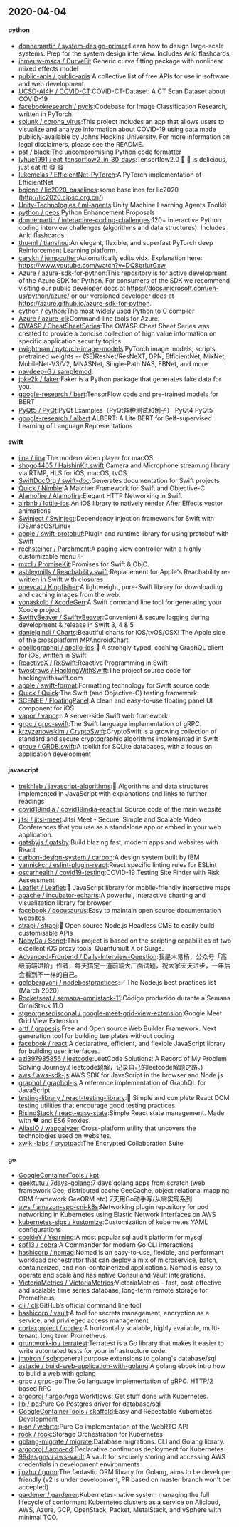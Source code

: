 ## 2020-04-04

#### python
* [donnemartin / system-design-primer](https://github.com/donnemartin/system-design-primer):Learn how to design large-scale systems. Prep for the system design interview. Includes Anki flashcards.
* [ihmeuw-msca / CurveFit](https://github.com/ihmeuw-msca/CurveFit):Generic curve fitting package with nonlinear mixed effects model
* [public-apis / public-apis](https://github.com/public-apis/public-apis):A collective list of free APIs for use in software and web development.
* [UCSD-AI4H / COVID-CT](https://github.com/UCSD-AI4H/COVID-CT):COVID-CT-Dataset: A CT Scan Dataset about COVID-19
* [facebookresearch / pycls](https://github.com/facebookresearch/pycls):Codebase for Image Classification Research, written in PyTorch.
* [splunk / corona_virus](https://github.com/splunk/corona_virus):This project includes an app that allows users to visualize and analyze information about COVID-19 using data made publicly-available by Johns Hopkins University. For more information on legal disclaimers, please see the README.
* [psf / black](https://github.com/psf/black):The uncompromising Python code formatter
* [lyhue1991 / eat_tensorflow2_in_30_days](https://github.com/lyhue1991/eat_tensorflow2_in_30_days):Tensorflow2.0
🍎
🍊
is delicious, just eat it!
😋
😋
* [lukemelas / EfficientNet-PyTorch](https://github.com/lukemelas/EfficientNet-PyTorch):A PyTorch implementation of EfficientNet
* [bojone / lic2020_baselines](https://github.com/bojone/lic2020_baselines):some baselines for lic2020 (http://lic2020.cipsc.org.cn/)
* [Unity-Technologies / ml-agents](https://github.com/Unity-Technologies/ml-agents):Unity Machine Learning Agents Toolkit
* [python / peps](https://github.com/python/peps):Python Enhancement Proposals
* [donnemartin / interactive-coding-challenges](https://github.com/donnemartin/interactive-coding-challenges):120+ interactive Python coding interview challenges (algorithms and data structures). Includes Anki flashcards.
* [thu-ml / tianshou](https://github.com/thu-ml/tianshou):An elegant, flexible, and superfast PyTorch deep Reinforcement Learning platform.
* [carykh / jumpcutter](https://github.com/carykh/jumpcutter):Automatically edits vidx. Explanation here: https://www.youtube.com/watch?v=DQ8orIurGxw
* [Azure / azure-sdk-for-python](https://github.com/Azure/azure-sdk-for-python):This repository is for active development of the Azure SDK for Python. For consumers of the SDK we recommend visiting our public developer docs at https://docs.microsoft.com/en-us/python/azure/ or our versioned developer docs at https://azure.github.io/azure-sdk-for-python.
* [cython / cython](https://github.com/cython/cython):The most widely used Python to C compiler
* [Azure / azure-cli](https://github.com/Azure/azure-cli):Command-line tools for Azure.
* [OWASP / CheatSheetSeries](https://github.com/OWASP/CheatSheetSeries):The OWASP Cheat Sheet Series was created to provide a concise collection of high value information on specific application security topics.
* [rwightman / pytorch-image-models](https://github.com/rwightman/pytorch-image-models):PyTorch image models, scripts, pretrained weights -- (SE)ResNet/ResNeXT, DPN, EfficientNet, MixNet, MobileNet-V3/V2, MNASNet, Single-Path NAS, FBNet, and more
* [navdeep-G / samplemod](https://github.com/navdeep-G/samplemod):
* [joke2k / faker](https://github.com/joke2k/faker):Faker is a Python package that generates fake data for you.
* [google-research / bert](https://github.com/google-research/bert):TensorFlow code and pre-trained models for BERT
* [PyQt5 / PyQt](https://github.com/PyQt5/PyQt):PyQt Examples（PyQt各种测试和例子） PyQt4 PyQt5
* [google-research / albert](https://github.com/google-research/albert):ALBERT: A Lite BERT for Self-supervised Learning of Language Representations

#### swift
* [iina / iina](https://github.com/iina/iina):The modern video player for macOS.
* [shogo4405 / HaishinKit.swift](https://github.com/shogo4405/HaishinKit.swift):Camera and Microphone streaming library via RTMP, HLS for iOS, macOS, tvOS.
* [SwiftDocOrg / swift-doc](https://github.com/SwiftDocOrg/swift-doc):Generates documentation for Swift projects
* [Quick / Nimble](https://github.com/Quick/Nimble):A Matcher Framework for Swift and Objective-C
* [Alamofire / Alamofire](https://github.com/Alamofire/Alamofire):Elegant HTTP Networking in Swift
* [airbnb / lottie-ios](https://github.com/airbnb/lottie-ios):An iOS library to natively render After Effects vector animations
* [Swinject / Swinject](https://github.com/Swinject/Swinject):Dependency injection framework for Swift with iOS/macOS/Linux
* [apple / swift-protobuf](https://github.com/apple/swift-protobuf):Plugin and runtime library for using protobuf with Swift
* [rechsteiner / Parchment](https://github.com/rechsteiner/Parchment):A paging view controller with a highly customizable menu
✨
* [mxcl / PromiseKit](https://github.com/mxcl/PromiseKit):Promises for Swift & ObjC.
* [ashleymills / Reachability.swift](https://github.com/ashleymills/Reachability.swift):Replacement for Apple's Reachability re-written in Swift with closures
* [onevcat / Kingfisher](https://github.com/onevcat/Kingfisher):A lightweight, pure-Swift library for downloading and caching images from the web.
* [yonaskolb / XcodeGen](https://github.com/yonaskolb/XcodeGen):A Swift command line tool for generating your Xcode project
* [SwiftyBeaver / SwiftyBeaver](https://github.com/SwiftyBeaver/SwiftyBeaver):Convenient & secure logging during development & release in Swift 3, 4 & 5
* [danielgindi / Charts](https://github.com/danielgindi/Charts):Beautiful charts for iOS/tvOS/OSX! The Apple side of the crossplatform MPAndroidChart.
* [apollographql / apollo-ios](https://github.com/apollographql/apollo-ios):📱
A strongly-typed, caching GraphQL client for iOS, written in Swift
* [ReactiveX / RxSwift](https://github.com/ReactiveX/RxSwift):Reactive Programming in Swift
* [twostraws / HackingWithSwift](https://github.com/twostraws/HackingWithSwift):The project source code for hackingwithswift.com
* [apple / swift-format](https://github.com/apple/swift-format):Formatting technology for Swift source code
* [Quick / Quick](https://github.com/Quick/Quick):The Swift (and Objective-C) testing framework.
* [SCENEE / FloatingPanel](https://github.com/SCENEE/FloatingPanel):A clean and easy-to-use floating panel UI component for iOS
* [vapor / vapor](https://github.com/vapor/vapor):💧
A server-side Swift web framework.
* [grpc / grpc-swift](https://github.com/grpc/grpc-swift):The Swift language implementation of gRPC.
* [krzyzanowskim / CryptoSwift](https://github.com/krzyzanowskim/CryptoSwift):CryptoSwift is a growing collection of standard and secure cryptographic algorithms implemented in Swift
* [groue / GRDB.swift](https://github.com/groue/GRDB.swift):A toolkit for SQLite databases, with a focus on application development

#### javascript
* [trekhleb / javascript-algorithms](https://github.com/trekhleb/javascript-algorithms):📝
Algorithms and data structures implemented in JavaScript with explanations and links to further readings
* [covid19india / covid19india-react](https://github.com/covid19india/covid19india-react):📊
Source code of the main website
* [jitsi / jitsi-meet](https://github.com/jitsi/jitsi-meet):Jitsi Meet - Secure, Simple and Scalable Video Conferences that you use as a standalone app or embed in your web application.
* [gatsbyjs / gatsby](https://github.com/gatsbyjs/gatsby):Build blazing fast, modern apps and websites with React
* [carbon-design-system / carbon](https://github.com/carbon-design-system/carbon):A design system built by IBM
* [yannickcr / eslint-plugin-react](https://github.com/yannickcr/eslint-plugin-react):React specific linting rules for ESLint
* [oscarhealth / covid19-testing](https://github.com/oscarhealth/covid19-testing):COVID-19 Testing Site Finder with Risk Assessment
* [Leaflet / Leaflet](https://github.com/Leaflet/Leaflet):🍃
JavaScript library for mobile-friendly interactive maps
* [apache / incubator-echarts](https://github.com/apache/incubator-echarts):A powerful, interactive charting and visualization library for browser
* [facebook / docusaurus](https://github.com/facebook/docusaurus):Easy to maintain open source documentation websites.
* [strapi / strapi](https://github.com/strapi/strapi):🚀
Open source Node.js Headless CMS to easily build customisable APIs
* [NobyDa / Script](https://github.com/NobyDa/Script):This project is based on the scripting capabilities of two excellent iOS proxy tools, Quantumult X or Surge.
* [Advanced-Frontend / Daily-Interview-Question](https://github.com/Advanced-Frontend/Daily-Interview-Question):我是木易杨，公众号「高级前端进阶」作者，每天搞定一道前端大厂面试题，祝大家天天进步，一年后会看到不一样的自己。
* [goldbergyoni / nodebestpractices](https://github.com/goldbergyoni/nodebestpractices):✅
The Node.js best practices list (March 2020)
* [Rocketseat / semana-omnistack-11](https://github.com/Rocketseat/semana-omnistack-11):Código produzido durante a Semana OmniStack 11.0
* [stgeorgesepiscopal / google-meet-grid-view-extension](https://github.com/stgeorgesepiscopal/google-meet-grid-view-extension):Google Meet Grid View Extension
* [artf / grapesjs](https://github.com/artf/grapesjs):Free and Open source Web Builder Framework. Next generation tool for building templates without coding
* [facebook / react](https://github.com/facebook/react):A declarative, efficient, and flexible JavaScript library for building user interfaces.
* [azl397985856 / leetcode](https://github.com/azl397985856/leetcode):LeetCode Solutions: A Record of My Problem Solving Journey.( leetcode题解，记录自己的leetcode解题之路。)
* [aws / aws-sdk-js](https://github.com/aws/aws-sdk-js):AWS SDK for JavaScript in the browser and Node.js
* [graphql / graphql-js](https://github.com/graphql/graphql-js):A reference implementation of GraphQL for JavaScript
* [testing-library / react-testing-library](https://github.com/testing-library/react-testing-library):🐐
Simple and complete React DOM testing utilities that encourage good testing practices.
* [RisingStack / react-easy-state](https://github.com/RisingStack/react-easy-state):Simple React state management. Made with
❤️
and ES6 Proxies.
* [AliasIO / wappalyzer](https://github.com/AliasIO/wappalyzer):Cross-platform utility that uncovers the technologies used on websites.
* [xwiki-labs / cryptpad](https://github.com/xwiki-labs/cryptpad):The Encrypted Collaboration Suite

#### go
* [GoogleContainerTools / kpt](https://github.com/GoogleContainerTools/kpt):
* [geektutu / 7days-golang](https://github.com/geektutu/7days-golang):7 days golang apps from scratch (web framework Gee, distributed cache GeeCache, object relational mapping ORM framework GeeORM etc) 7天用Go动手写/从零实现系列
* [aws / amazon-vpc-cni-k8s](https://github.com/aws/amazon-vpc-cni-k8s):Networking plugin repository for pod networking in Kubernetes using Elastic Network Interfaces on AWS
* [kubernetes-sigs / kustomize](https://github.com/kubernetes-sigs/kustomize):Customization of kubernetes YAML configurations
* [cookieY / Yearning](https://github.com/cookieY/Yearning):A most popular sql audit platform for mysql
* [spf13 / cobra](https://github.com/spf13/cobra):A Commander for modern Go CLI interactions
* [hashicorp / nomad](https://github.com/hashicorp/nomad):Nomad is an easy-to-use, flexible, and performant workload orchestrator that can deploy a mix of microservice, batch, containerized, and non-containerized applications. Nomad is easy to operate and scale and has native Consul and Vault integrations.
* [VictoriaMetrics / VictoriaMetrics](https://github.com/VictoriaMetrics/VictoriaMetrics):VictoriaMetrics - fast, cost-effective and scalable time series database, long-term remote storage for Prometheus
* [cli / cli](https://github.com/cli/cli):GitHub’s official command line tool
* [hashicorp / vault](https://github.com/hashicorp/vault):A tool for secrets management, encryption as a service, and privileged access management
* [cortexproject / cortex](https://github.com/cortexproject/cortex):A horizontally scalable, highly available, multi-tenant, long term Prometheus.
* [gruntwork-io / terratest](https://github.com/gruntwork-io/terratest):Terratest is a Go library that makes it easier to write automated tests for your infrastructure code.
* [jmoiron / sqlx](https://github.com/jmoiron/sqlx):general purpose extensions to golang's database/sql
* [astaxie / build-web-application-with-golang](https://github.com/astaxie/build-web-application-with-golang):A golang ebook intro how to build a web with golang
* [grpc / grpc-go](https://github.com/grpc/grpc-go):The Go language implementation of gRPC. HTTP/2 based RPC
* [argoproj / argo](https://github.com/argoproj/argo):Argo Workflows: Get stuff done with Kubernetes.
* [lib / pq](https://github.com/lib/pq):Pure Go Postgres driver for database/sql
* [GoogleContainerTools / skaffold](https://github.com/GoogleContainerTools/skaffold):Easy and Repeatable Kubernetes Development
* [pion / webrtc](https://github.com/pion/webrtc):Pure Go implementation of the WebRTC API
* [rook / rook](https://github.com/rook/rook):Storage Orchestration for Kubernetes
* [golang-migrate / migrate](https://github.com/golang-migrate/migrate):Database migrations. CLI and Golang library.
* [argoproj / argo-cd](https://github.com/argoproj/argo-cd):Declarative continuous deployment for Kubernetes.
* [99designs / aws-vault](https://github.com/99designs/aws-vault):A vault for securely storing and accessing AWS credentials in development environments
* [jinzhu / gorm](https://github.com/jinzhu/gorm):The fantastic ORM library for Golang, aims to be developer friendly (v2 is under development, PR based on master branch won't be accepted)
* [gardener / gardener](https://github.com/gardener/gardener):Kubernetes-native system managing the full lifecycle of conformant Kubernetes clusters as a service on Alicloud, AWS, Azure, GCP, OpenStack, Packet, MetalStack, and vSphere with minimal TCO.
